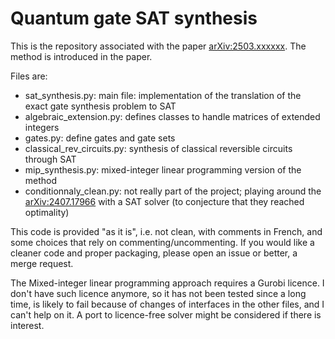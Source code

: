Quantum gate SAT synthesis
==========================

This is the repository associated with the paper [arXiv:2503.xxxxxx](https://arxiv.org/abs/2503.xxxxx).
The method is introduced in the paper.

Files are:
* sat_synthesis.py: main file: implementation of the translation of the exact gate synthesis problem to SAT
* algebraic_extension.py: defines classes to handle matrices of extended integers
* gates.py: define gates and gate sets
* classical_rev_circuits.py: synthesis of classical reversible circuits through SAT
* mip_synthesis.py: mixed-integer linear programming version of the method
* conditionnaly_clean.py: not really part of the project; playing around the [arXiv:2407.17966](https://arxiv.org/abs/2407.17966) with a SAT solver (to conjecture that they reached optimality)

This code is provided "as it is", i.e. not clean, with comments in French, and some choices that rely on commenting/uncommenting.
If you would like a cleaner code and proper packaging, please open an issue or better, a merge request.

The Mixed-integer linear programming approach requires a Gurobi licence.
I don't have such licence anymore, so it has not been tested since a long time, is likely to fail because of changes of interfaces in the other files, and I can't help on it.
A port to licence-free solver might be considered if there is interest.
